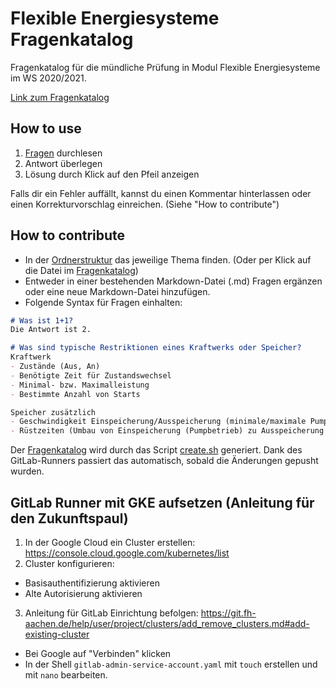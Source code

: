 # Flexible Energiesysteme Fragenkatalog
Fragenkatalog für die mündliche Prüfung in Modul Flexible Energiesysteme im WS 2020/2021.

[Link zum Fragenkatalog](./Fragenkatalog.md)

## How to use
1. [Fragen](./Fragenkatalog.md) durchlesen
2. Antwort überlegen
3. Lösung durch Klick auf den Pfeil anzeigen

Falls dir ein Fehler auffällt, kannst du einen Kommentar hinterlassen oder einen Korrekturvorschlag einreichen. (Siehe "How to contribute")

## How to contribute
- In der [Ordnerstruktur](./Fragenkatalog) das jeweilige Thema finden. (Oder per Klick auf die Datei im [Fragenkatalog](./Fragenkatalog.md))
- Entweder in einer bestehenden Markdown-Datei (.md) Fragen ergänzen oder eine neue Markdown-Datei hinzufügen.
- Folgende Syntax für Fragen einhalten:
```markdown
# Was ist 1+1?
Die Antwort ist 2.

# Was sind typische Restriktionen eines Kraftwerks oder Speicher?
Kraftwerk
- Zustände (Aus, An)
- Benötigte Zeit für Zustandswechsel
- Minimal- bzw. Maximalleistung
- Bestimmte Anzahl von Starts

Speicher zusätzlich
- Geschwindigkeit Einspeicherung/Ausspeicherung (minimale/maximale Pumpleistung)
- Rüstzeiten (Umbau von Einspeicherung (Pumpbetrieb) zu Ausspeicherung (Turbinenbetrieb))
```

Der [Fragenkatalog](./Fragenkatalog.md) wird durch das Script [create.sh](./create.sh) generiert. Dank des GitLab-Runners passiert das automatisch, sobald die Änderungen gepusht wurden.


## GitLab Runner mit GKE aufsetzen (Anleitung für den Zukunftspaul)
1. In der Google Cloud ein Cluster erstellen: https://console.cloud.google.com/kubernetes/list
2. Cluster konfigurieren:
  - Basisauthentifizierung aktivieren
  - Alte Autorisierung aktivieren
3. Anleitung für GitLab Einrichtung befolgen: https://git.fh-aachen.de/help/user/project/clusters/add_remove_clusters.md#add-existing-cluster
  - Bei Google auf "Verbinden" klicken
  - In der Shell `gitlab-admin-service-account.yaml` mit `touch` erstellen und mit `nano` bearbeiten.
